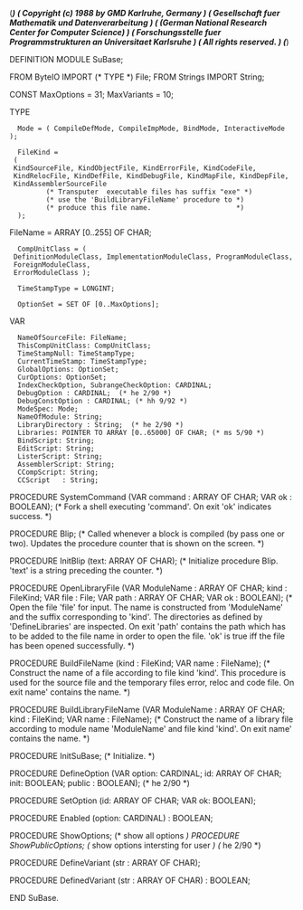 (******************************************************************************)
(* Copyright (c) 1988 by GMD Karlruhe, Germany				      *)
(* Gesellschaft fuer Mathematik und Datenverarbeitung			      *)
(* (German National Research Center for Computer Science)		      *)
(* Forschungsstelle fuer Programmstrukturen an Universitaet Karlsruhe	      *)
(* All rights reserved.							      *)
(******************************************************************************)

DEFINITION MODULE SuBase;

   FROM ByteIO IMPORT
	(* TYPE *) File;
   FROM Strings IMPORT
      String;


   CONST
      MaxOptions  = 31;
      MaxVariants = 10;


   TYPE

      Mode = ( CompileDefMode, CompileImpMode, BindMode, InteractiveMode );

      FileKind =
	 (
	 KindSourceFile, KindObjectFile, KindErrorFile, KindCodeFile,
	 KindRelocFile, KindDefFile, KindDebugFile, KindMapFile, KindDepFile,
	 KindAssemblerSourceFile
             (* Transputer  executable files has suffix "exe" *)
             (* use the 'BuildLibraryFileName' procedure to *)
             (* produce this file name.                     *)
      );

   FileName = ARRAY [0..255] OF CHAR;
 
      CompUnitClass = (
	 DefinitionModuleClass, ImplementationModuleClass, ProgramModuleClass,
	 ForeignModuleClass,
	 ErrorModuleClass );

      TimeStampType = LONGINT;

      OptionSet = SET OF [0..MaxOptions];


   VAR

      NameOfSourceFile: FileName;
      ThisCompUnitClass: CompUnitClass;
      TimeStampNull: TimeStampType;
      CurrentTimeStamp: TimeStampType;
      GlobalOptions: OptionSet;
      CurOptions: OptionSet;
      IndexCheckOption, SubrangeCheckOption: CARDINAL;
      DebugOption : CARDINAL;  (* he 2/90 *)
      DebugConstOption : CARDINAL; (* hh 9/92 *)
      ModeSpec: Mode;
      NameOfModule: String;
      LibraryDirectory : String;  (* he 2/90 *)
      Libraries: POINTER TO ARRAY [0..65000] OF CHAR; (* ms 5/90 *)
      BindScript: String;
      EditScript: String;
      ListerScript: String;
      AssemblerScript: String;
      CCompScript: String;
      CCScript   : String;

   PROCEDURE SystemCommand
      (VAR command : ARRAY OF CHAR;
       VAR ok : BOOLEAN);
   (* Fork a shell executing 'command'.
      On exit 'ok' indicates success.  *)

   PROCEDURE Blip;
   (* Called whenever a block is compiled (by pass one or two).
      Updates the procedure counter that is shown on the screen.  *)

   PROCEDURE InitBlip (text: ARRAY OF CHAR);
   (* Initialize procedure Blip. 'text' is a string preceding the counter. *)

   PROCEDURE OpenLibraryFile
	(VAR ModuleName : ARRAY OF CHAR;
	     kind       : FileKind;
	 VAR file       : File;
	 VAR path       : ARRAY OF CHAR;
	 VAR ok         : BOOLEAN);
   (* Open the file 'file' for input.
      The name is constructed from 'ModuleName' and the suffix corresponding
      to 'kind'. The directories as defined by 'DefineLibraries' are
      inspected. On exit 'path' contains the path which has to be added
      to the file name in order to open the file.
      'ok' is true iff the file has been opened successfully.  *)

   PROCEDURE BuildFileName
      (kind : FileKind; VAR name : FileName);
   (* Construct the name of a file according to file kind 'kind'.
      This procedure is used for the source file and the temporary files
      error, reloc and code file.
      On exit name' contains the name.  *)

   PROCEDURE BuildLibraryFileName
      (VAR ModuleName : ARRAY OF CHAR; kind : FileKind; VAR name : FileName);
   (* Construct the name of a library file according to
      module name 'ModuleName' and file kind 'kind'.
      On exit name' contains the name.  *)

   PROCEDURE InitSuBase;
   (* Initialize.  *)

   PROCEDURE DefineOption
      (VAR option: CARDINAL; id: ARRAY OF CHAR; init: BOOLEAN; public : BOOLEAN); 
   (* he 2/90 *)
 
   PROCEDURE SetOption
      (id: ARRAY OF CHAR; VAR ok: BOOLEAN);

   PROCEDURE Enabled
      (option: CARDINAL) : BOOLEAN;

   PROCEDURE ShowOptions;          (* show all options *)
   PROCEDURE ShowPublicOptions;    (* show options intersting for user *)
                                   (* he 2/90 *)

   PROCEDURE DefineVariant
      (str : ARRAY OF CHAR);

   PROCEDURE DefinedVariant
      (str : ARRAY OF CHAR) : BOOLEAN;

END SuBase.

